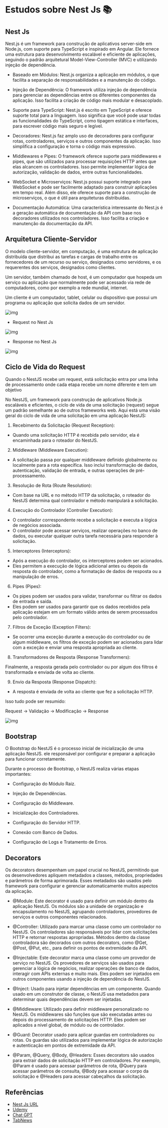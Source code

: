# Estudos sobre Nest Js 📚

## Nest Js

Nest.js é um framework para construção de aplicativos server-side em Node.js, com suporte para TypeScript e inspirado em Angular. Ele fornece uma estrutura para desenvolvimento escalável e eficiente de aplicações, seguindo o padrão arquitetural Model-View-Controller (MVC) e utilizando injeção de dependência.

* Baseado em Módulos: Nest.js organiza a aplicação em módulos, o que facilita a separação de responsabilidades e a manutenção do código.

* Injeção de Dependência: O framework utiliza injeção de dependência para gerenciar as dependências entre os diferentes componentes da aplicação. Isso facilita a criação de código mais modular e desacoplado.

* Suporte para TypeScript: Nest.js é escrito em TypeScript e oferece suporte total para a linguagem. Isso significa que você pode usar todas as funcionalidades do TypeScript, como tipagem estática e interfaces, para escrever código mais seguro e legível.

* Decoradores: Nest.js faz amplo uso de decoradores para configurar rotas, controladores, serviços e outros componentes da aplicação. Isso simplifica a configuração e torna o código mais expressivo.

* Middlewares e Pipes: O framework oferece suporte para middlewares e pipes, que são utilizados para processar requisições HTTP antes que elas alcancem os controladores. Isso permite implementar lógica de autorização, validação de dados, entre outras funcionalidades.

* WebSocket e Microserviços: Nest.js possui suporte integrado para WebSocket e pode ser facilmente adaptado para construir aplicações em tempo real. Além disso, ele oferece suporte para a construção de microserviços, o que é útil para arquiteturas distribuídas.

* Documentação Automática: Uma característica interessante do Nest.js é a geração automática de documentação da API com base nos decoradores utilizados nos controladores. Isso facilita a criação e manutenção da documentação da API.

## Arquitetura Cliente-Servidor

O modelo cliente-servidor, em computação, é uma estrutura de aplicação distribuída que distribui as tarefas e cargas de trabalho entre os fornecedores de um recurso ou serviço, designados como servidores, e os requerentes dos serviços, designados como clientes.

Um servidor, também chamado de host, é um computador que hospeda um serviço ou aplicação que normalmente pode ser acessado via rede de computadores, como por exemplo a rede mundial, internet.

Um cliente é um computador, tablet, celular ou dispositivo que possui um programa ou aplicação que solicita dados de um servidor.

![img](./README/client-server.png)

* Request no Nest Js

![img](./README/request.png)

* Response no Nest Js

![img](./README/response.png)

## Ciclo de Vida do Request

Quando o NestJS recebe um request, está solicitação entra por uma linha de processamento onde cada etapa recebe um nome diferente e tem um objetivo


No NestJS, um framework para construção de aplicativos Node.js escaláveis e eficientes, o ciclo de vida de uma solicitação (request) segue um padrão semelhante ao de outros frameworks web. Aqui está uma visão geral do ciclo de vida de uma solicitação em uma aplicação NestJS:

1. Recebimento da Solicitação (Request Reception):

* Quando uma solicitação HTTP é recebida pelo servidor, ela é encaminhada para o roteador do NestJS.

2. Middleware (Middleware Execution):

* A solicitação passa por qualquer middleware definido globalmente ou localmente para a rota específica.
Isso inclui transformação de dados, autenticação, validação de entrada, e outras operações de pré-processamento.

3. Resolução de Rota (Route Resolution):

* Com base na URL e no método HTTP da solicitação, o roteador do NestJS determina qual controlador e método manipulará a solicitação.

4. Execução do Controlador (Controller Execution):

* O controlador correspondente recebe a solicitação e executa a lógica de negócios associada.
* O controlador pode acessar serviços, realizar operações no banco de dados, ou executar qualquer outra tarefa necessária para responder à solicitação.

5. Interceptores (Interceptors):

* Após a execução do controlador, os interceptores podem ser acionados.
* Eles permitem a execução de lógica adicional antes ou depois da resposta do controlador, como a formatação de dados de resposta ou a manipulação de erros.

6. Pipes (Pipes):

* Os pipes podem ser usados para validar, transformar ou filtrar os dados de entrada e saída.
* Eles podem ser usados para garantir que os dados recebidos pela aplicação estejam em um formato válido antes de serem processados pelo controlador.

7. Filtros de Exceção (Exception Filters):

* Se ocorrer uma exceção durante a execução do controlador ou de algum middleware, os filtros de exceção podem ser acionados para lidar com a exceção e enviar uma resposta apropriada ao cliente.

8. Transformadores de Resposta (Response Transformers):

Finalmente, a resposta gerada pelo controlador ou por algum dos filtros é transformada e enviada de volta ao cliente.

9. Envio da Resposta (Response Dispatch):

* A resposta é enviada de volta ao cliente que fez a solicitação HTTP.

Isso tudo pode ser resumido:

Request -> Validação -> Modificação -> Response

![img](./README/cicle.png)

## Bootstrap

O Bootstrap do NestJS é o processo inicial de inicialização de uma aplicação NestJS. ele responsável por configurar e preparar a aplicação para funcionar corretamente.

Durante o processo de Bootstrap, o NestJS realiza várias etapas importantes:

* Configuração do Módulo Raiz.

* Injeção de Dependências.

* Configuração do Middleware.

* Inicialização dos Controladores.

* Configuração do Servidor HTTP.

* Conexão com Banco de Dados.

* Configuração de Logs e Tratamento de Erros.

## Decorators

Os decorators desempenham um papel crucial no NestJS, permitindo que os desenvolvedores apliquem metadados a classes, métodos, propriedades e parâmetros de forma aprimorada. Esses metadados são usados pelo framework para configurar e gerenciar automaticamente muitos aspectos da aplicação. 

* @Module: Este decorator é usado para definir um módulo dentro da aplicação NestJS. Os módulos são a unidade de organização e encapsulamento no NestJS, agrupando controladores, provedores de serviços e outros componentes relacionados.

* @Controller: Utilizado para marcar uma classe como um controlador no NestJS. Os controladores são responsáveis por lidar com solicitações HTTP e retornar respostas apropriadas. Métodos dentro da classe controladora são decorados com outros decorators, como @Get, @Post, @Put, etc., para definir os pontos de extremidade da API.

* @Injectable: Este decorator marca uma classe como um provedor de serviço no NestJS. Os provedores de serviços são usados para gerenciar a lógica de negócios, realizar operações de banco de dados, interagir com APIs externas e muito mais. Eles podem ser injetados em outros componentes usando a injeção de dependência do NestJS.

* @Inject: Usado para injetar dependências em um componente. Quando usado em um construtor de classe, o NestJS usa metadados para determinar quais dependências devem ser injetadas.

* @Middleware: Utilizado para definir middleware personalizado no NestJS. Os middlewares são funções que são executadas antes ou depois do processamento de solicitações HTTP. Eles podem ser aplicados a nível global, de módulo ou de controlador.

* @Guard: Decorator usado para aplicar guardas em controladores ou rotas. Os guardas são utilizados para implementar lógica de autorização e autenticação em pontos de extremidade da API.

* @Param, @Query, @Body, @Headers: Esses decorators são usados para extrair dados de solicitação HTTP em controladores. Por exemplo, @Param é usado para acessar parâmetros de rota, @Query para acessar parâmetros de consulta, @Body para acessar o corpo da solicitação e @Headers para acessar cabeçalhos da solicitação.

## Referências

- [Nest Js URL](https://docs.nestjs.com/)
- [Udemy](https://www.udemy.com/)
- [Chat GPT](https://chat.openai.com/)
- [TabNews](https://www.tabnews.com.br/)